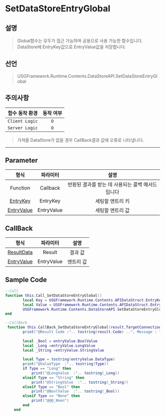 # SetDataStoreEntryGlobal

## 설명
> Global함수는 모두가 접근 가능하며 공용으로 사용 가능한 함수입니다.
> DataStore에 EntryKey값으로 EntryValue값을 저장합니다.

## 선언
> USGFramework.Runtime.Contents.DataStoreAPI.SetDataStoreEntryGlobal
## 주의사항
|    **함수 동작 환경**    | **동작 여부** |
|:------------------:|:---------:|
| ```Client Logic``` |  ```O```  |
| ```Server Logic``` |  ```O```  |
> 가져올 DataStore가 없을 경우 CallBack결과 값에 오류로 나타냅니다.
---


## Parameter
|           **형식**            |  **파라미터**  |           **설명**            |
|:---------------------------:|:----------:|:---------------------------:|
|          Function           |  Callback  | 반환된 결과를 받는 데 사용되는 콜백 메서드입니다 |
|   [EntryKey](EntryKey.md)   |  EntryKey  |          세팅할 엔트리 키          |
| [EntryValue](EntryValue.md) | EntryValue |          세팅할 엔트리 값          |

## CallBack
|           **형식**            |  **파라미터**  | **설명** |
|:---------------------------:|:----------:|:------:|
| [ResultData](ResultData.md) |   Result   |  결과 값  |
| [EntryValue](EntryValue.md) | EntryValue | 	엔트리 값 |


## Sample Code

```lua
--Call
function this.Call_SetDataStoreEntryGlobal()
        local Key = USGFramework.Runtime.Contents.APIDataStruct.EntryKey.New("Test","TestKey")
        local Value = USGFramework.Runtime.Contents.APIDataStruct.EntryValue.New(Type,true,0,"")
        USGFramework.Runtime.Contents.DataStoreAPI.SetDataStoreEntryGlobal(this.CallBack_SetDataStoreEntryGlobal,Key,Value)
end
```

```lua
--CallBack
 function this.CallBack_SetDataStoreEntryGlobal(result,TargetConnectionID,entryValue)
        print("@Result Code :".. tostring(result.Code) ..", Message : "..tostring(result.Message))
 
        local _Bool = entryValue.BoolValue
        local _Long =entryValue.LongValue
        local _String =entryValue.StringValue
 
        local Type = tostring(entryValue.DataType)
        print("@ValueType  :".. tostring(Type))
        if Type == "Long" then
            print("@LongValue  :".. tostring(_Long))
        elseif Type == "String" then
            print("@StringValue  :".. tostring(_String))
        elseif Type == "Bool" then
            print("@BoolValue  :".. tostring(_Bool))
        elseif Type == "None" then
            print("@@@_Noen")
        end
    end
```
